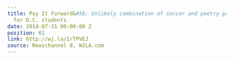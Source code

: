 ```yaml
---
title: Pay It Forward&#58; Unlikely combination of soccer and poetry proves inspiring
  for D.C. students
date: 2014-07-31 00:00:00 Z
position: 61
link: http://wj.la/1rTPVEJ
source: Newschannel 8, WJLA.com
---
```


